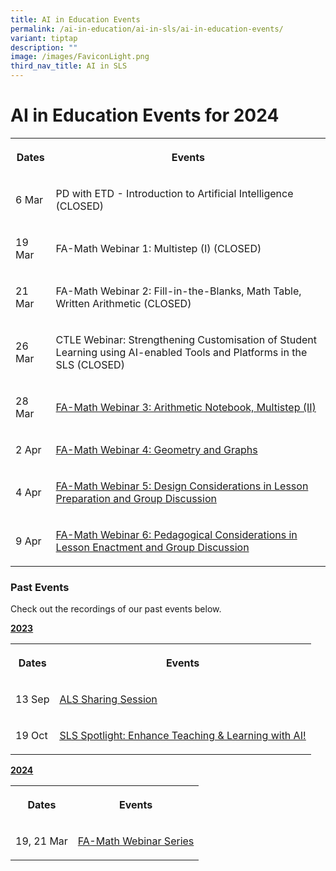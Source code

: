```yaml
---
title: AI in Education Events
permalink: /ai-in-education/ai-in-sls/ai-in-education-events/
variant: tiptap
description: ""
image: /images/FaviconLight.png
third_nav_title: AI in SLS
---
```

<h1>AI in Education Events for 2024</h1>
<p></p>
<table>
<tbody>
<tr>
<th rowspan="1" colspan="1">
<p>Dates</p>
</th>
<th rowspan="1" colspan="1">
<p>Events</p>
</th>
</tr>
<tr>
<td rowspan="1" colspan="1">
<p>6 Mar</p>
</td>
<td rowspan="1" colspan="1">
<p>PD with ETD - Introduction to Artificial Intelligence (CLOSED)</p>
</td>
</tr>
<tr>
<td rowspan="1" colspan="1">
<p>19 Mar</p>
</td>
<td rowspan="1" colspan="1">
<p>FA-Math Webinar 1: Multistep (I) (CLOSED)</p>
</td>
</tr>
<tr>
<td rowspan="1" colspan="1">
<p>21 Mar</p>
</td>
<td rowspan="1" colspan="1">
<p>FA-Math Webinar 2: Fill-in-the-Blanks, Math Table, Written Arithmetic
(CLOSED)</p>
</td>
</tr>
<tr>
<td rowspan="1" colspan="1">
<p>26 Mar</p>
</td>
<td rowspan="1" colspan="1">
<p>CTLE Webinar: Strengthening Customisation of Student Learning using AI-enabled
Tools and Platforms in the SLS (CLOSED)</p>
</td>
</tr>
<tr>
<td rowspan="1" colspan="1">
<p>28 Mar</p>
</td>
<td rowspan="1" colspan="1">
<p><a href="https://go.gov.sg/fa-math-webinar-3" rel="noopener noreferrer nofollow" target="_blank">FA-Math Webinar 3: Arithmetic Notebook, Multistep (II)</a>
</p>
</td>
</tr>
<tr>
<td rowspan="1" colspan="1">
<p>2 Apr</p>
</td>
<td rowspan="1" colspan="1">
<p><a href="https://go.gov.sg/fa-math-webinar-4" rel="noopener noreferrer nofollow" target="_blank">FA-Math Webinar 4: Geometry and Graphs</a>
</p>
</td>
</tr>
<tr>
<td rowspan="1" colspan="1">
<p>4 Apr</p>
</td>
<td rowspan="1" colspan="1">
<p><a href="https://go.gov.sg/fa-math-webinar-5" rel="noopener noreferrer nofollow" target="_blank">FA-Math Webinar 5: Design Considerations in Lesson Preparation and Group Discussion</a>
</p>
</td>
</tr>
<tr>
<td rowspan="1" colspan="1">
<p>9 Apr</p>
</td>
<td rowspan="1" colspan="1">
<p><a href="https://go.gov.sg/fa-math-webinar-6" rel="noopener noreferrer nofollow" target="_blank">FA-Math Webinar 6: Pedagogical Considerations in Lesson Enactment and Group Discussion</a>
</p>
</td>
</tr>
</tbody>
</table>
<h3>Past Events</h3>
<p>Check out the recordings of our past events below.</p>
<p><strong><u>2023</u></strong>
</p>
<table>
<tbody>
<tr>
<th rowspan="1" colspan="1">
<p>Dates</p>
</th>
<th rowspan="1" colspan="1">
<p>Events</p>
</th>
</tr>
<tr>
<td rowspan="1" colspan="1">
<p>13 Sep</p>
</td>
<td rowspan="1" colspan="1">
<p><a href="https://go.gov.sg/alsrecording23" rel="noopener noreferrer nofollow" target="_blank"><u>ALS Sharing Session</u></a>
</p>
</td>
</tr>
<tr>
<td rowspan="1" colspan="1">
<p>19 Oct</p>
</td>
<td rowspan="1" colspan="1">
<p><a href="https://www.youtube.com/watch?v=4blj2iwMyao&amp;ab_channel=ETDtogo" rel="noopener noreferrer nofollow" target="_blank"><u>SLS Spotlight: Enhance Teaching &amp; Learning with AI!</u></a>
</p>
</td>
</tr>
</tbody>
</table>
<p><strong><u>2024</u></strong>
</p>
<table>
<tbody>
<tr>
<th rowspan="1" colspan="1">
<p>Dates</p>
</th>
<th rowspan="1" colspan="1">
<p>Events</p>
</th>
</tr>
<tr>
<td rowspan="1" colspan="1">
<p>19, 21 Mar</p>
</td>
<td rowspan="1" colspan="1">
<p><a href="https://intranet.moe.gov.sg/etd/edtechmp2030/Pages/Resources.aspx" rel="noopener noreferrer nofollow" target="_blank">FA-Math Webinar Series </a>
</p>
</td>
</tr>
</tbody>
</table>
<p></p>